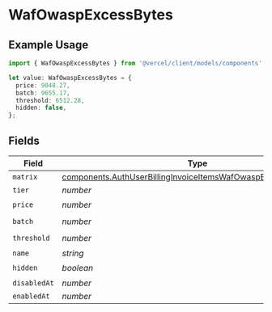 # WafOwaspExcessBytes

## Example Usage

```typescript
import { WafOwaspExcessBytes } from '@vercel/client/models/components';

let value: WafOwaspExcessBytes = {
  price: 9048.27,
  batch: 9655.17,
  threshold: 6512.28,
  hidden: false,
};
```

## Fields

| Field        | Type                                                                                                                                               | Required           | Description |
| ------------ | -------------------------------------------------------------------------------------------------------------------------------------------------- | ------------------ | ----------- |
| `matrix`     | [components.AuthUserBillingInvoiceItemsWafOwaspExcessBytesMatrix](../../models/components/authuserbillinginvoiceitemswafowaspexcessbytesmatrix.md) | :heavy_minus_sign: | N/A         |
| `tier`       | _number_                                                                                                                                           | :heavy_minus_sign: | N/A         |
| `price`      | _number_                                                                                                                                           | :heavy_check_mark: | N/A         |
| `batch`      | _number_                                                                                                                                           | :heavy_check_mark: | N/A         |
| `threshold`  | _number_                                                                                                                                           | :heavy_check_mark: | N/A         |
| `name`       | _string_                                                                                                                                           | :heavy_minus_sign: | N/A         |
| `hidden`     | _boolean_                                                                                                                                          | :heavy_check_mark: | N/A         |
| `disabledAt` | _number_                                                                                                                                           | :heavy_minus_sign: | N/A         |
| `enabledAt`  | _number_                                                                                                                                           | :heavy_minus_sign: | N/A         |
